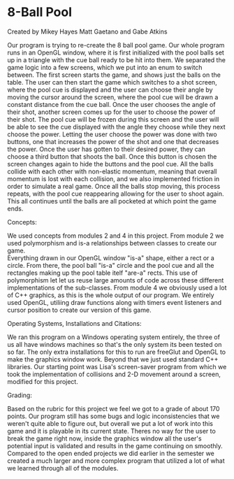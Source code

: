 # 8-Ball Pool

Created by Mikey Hayes Matt Gaetano and Gabe Atkins

Our program is trying to re-create the 8 ball pool game.  Our whole program runs in an OpenGL window, where it is
first initialized with the pool balls set up in a triangle with the cue ball ready to be hit into them.  We separated the game logic into a few screens, which we put into an enum to switch between.  The first screen starts 
the game, and shows just the balls on the table.  The user can then start the game which switches to a shot screen, 
where the pool cue is displayed and the user can choose their angle by moving the cursor around the screen, where the pool 
cue will be drawn a constant distance from the cue ball.  Once the user chooses the angle of their shot, another screen comes 
up for the user to choose the power of their shot.  The pool cue will be frozen during this screen and the user will be able to see 
the cue displayed with the angle they choose while they next choose the power.  Letting the user choose the power was done with two buttons,
one that increases the power of the shot and one that decreases the power.  Once the user has gotten to their desired power,
they can choose a third button that shoots the ball.  Once this button is chosen the screen changes again to hide the buttons and the pool cue.  All the balls collide with each other with non-elastic momentum, meaning that overall momentum is lost with each collision, and we also
implemented friction in order to simulate a real game.  Once all the balls stop moving, this process repeats, with the pool cue reappearing 
allowing for the user to shoot again.  This all continues until the balls are all pocketed at which point the game ends.

Concepts: 

We used concepts from modules 2 and 4 in this project.  From module 2 we used polymorphism and is-a relationships between classes to create our game.  
Everything drawn in our OpenGL window "is-a" shape, either a rect or a circle.  From there, the pool ball "is-a" circle and the pool cue and all the rectangles
making up the pool table itelf "are-a" rects.  This use of polymorphism let let us reuse large amounts of code across these different implementations of the sub-classes.
From module 4 we obviously used a lot of C++ graphics, as this is the whole output of our program.  We entirely used OpenGL, utiliing draw functions along with timers event listeners and cursor position to create our version of this game.

Operating Systems, Installations and Citations:

We ran this program on a Windows operating system entirely, the three of us all have windows machines so that's the only system its been tested on so far.  The only extra installations for this to run are freeGlut and OpenGL to make the graphics window work.  Beyond that we just used standard C++ libraries.  Our starting point was Lisa's screen-saver program from which we took the implementation of collisions and 2-D movement around a screen, modified for this project.

Grading:

Based on the rubric for this project we feel we got to a grade of about 170 points.  Our program still has some bugs and logic inconsistencies that we weren't quite able to figure out, but overall we put a lot of work into this game and it is playable in its current state.  Theres no way for the user to break the game right now, inside the graphics window all the user's potential input is validated and results in the game continuing on smoothly.  Compared to the open ended projects we did earlier in the semester we created a much larger and more complex program that utilized a lot of what we learned through all of the modules.  
